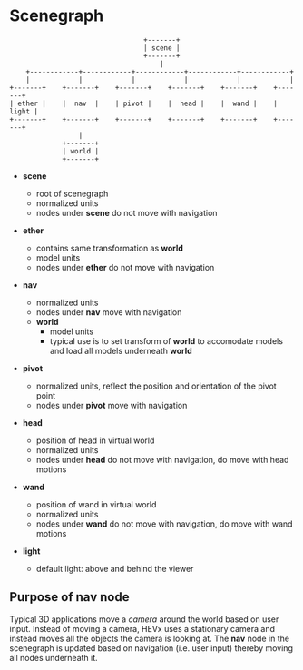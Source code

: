 Scenegraph
==========

```
                                 +-------+
                                 | scene |
                                 +-------+
                                     |
    +------------+------------+------------+------------+------------+
    |            |            |            |            |            |
+-------+    +-------+    +-------+    +-------+    +-------+    +-------+
| ether |    |  nav  |    | pivot |    |  head |    |  wand |    | light |
+-------+    +-------+    +-------+    +-------+    +-------+    +-------+
                 |
             +-------+
             | world |
             +-------+
```

* **scene**
  - root of scenegraph
  - normalized units
  - nodes under **scene** do not move with navigation

* **ether**
  - contains same transformation as **world**
  - model units
  - nodes under **ether** do not move with navigation

* **nav**
  - normalized units
  - nodes under **nav** move with navigation
  - **world**
    - model units
    - typical use is to set transform of **world** to accomodate models and load
      all models underneath **world**

* **pivot**
  - normalized units, reflect the position and orientation of the pivot point
  - nodes under **pivot** move with navigation

* **head**
  - position of head in virtual world
  - normalized units
  - nodes under **head** do not move with navigation, do move with head motions

* **wand**
  - position of wand in virtual world
  - normalized units
  - nodes under **wand** do not move with navigation, do move with wand motions

* **light**
  - default light: above and behind the viewer

## Purpose of **nav** node

Typical 3D applications move a _camera_ around the world based on user input.
Instead of moving a camera, HEVx uses a stationary camera and instead moves
all the objects the camera is looking at. The **nav** node in the scenegraph
is updated based on navigation (i.e. user input) thereby moving all nodes
underneath it.

